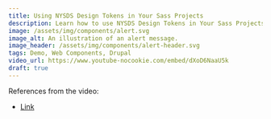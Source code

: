 ```yaml
---
title: Using NYSDS Design Tokens in Your Sass Projects
description: Learn how to use NYSDS Design Tokens in Your Sass Projects
image: /assets/img/components/alert.svg
image_alt: An illustration of an alert message.
image_header: /assets/img/components/alert-header.svg
tags: Demo, Web Components, Drupal
video_url: https://www.youtube-nocookie.com/embed/dXoD6NaaU5k
draft: true
---
```


References from the video:
 - [Link](https://google.com)
